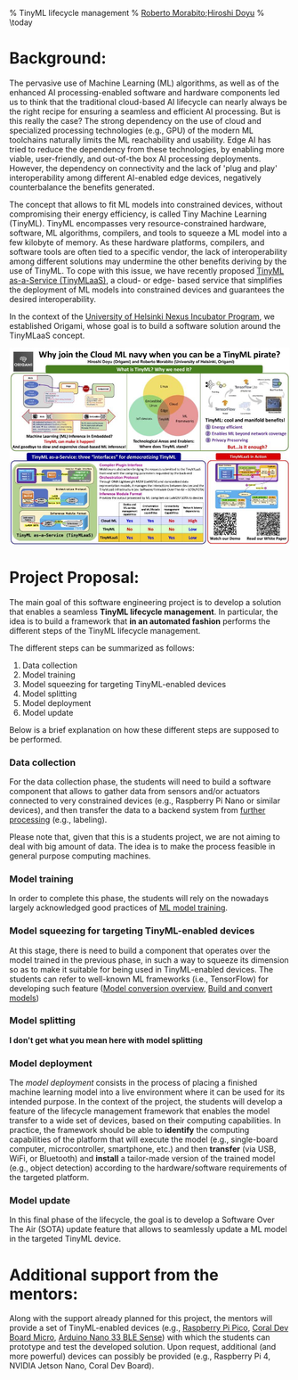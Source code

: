 % TinyML lifecycle management
% [Roberto Morabito](mailto:roberto.morabito@helsinki.fi);[Hiroshi Doyu](mailto:hiroshi.doyu@gmail.com)
% \today

# Background:

The pervasive use of Machine Learning (ML) algorithms, as well as of the enhanced AI processing-enabled software and hardware components led us to think that the traditional cloud-based AI lifecycle can nearly always be the right recipe for ensuring a seamless and efficient AI processing. But is this really the case? The strong dependency on the use of cloud and specialized processing technologies (e.g., GPU) of the modern ML toolchains naturally limits the ML reachability and usability. Edge AI has tried to reduce the dependency from these technologies, by enabling more viable, user-friendly, and out-of-the box AI processing deployments. However, the dependency on connectivity and the lack of 'plug and play' interoperability among different AI-enabled edge devices, negatively counterbalance the benefits generated.

The concept that allows to fit ML models into constrained
devices, without compromising their energy efficiency, is called
Tiny Machine Learning (TinyML). TinyML encompasses very resource-constrained hardware, software, ML algorithms, compilers, and tools to squeeze a ML model into a few kilobyte
of memory. As these hardware platforms, compilers, and software tools are often tied to a specific vendor, the lack of interoperability among different solutions may undermine the other benefits deriving by the use of TinyML. To cope with this issue, we have recently proposed [TinyML as-a-Service (TinyMLaaS)](https://www.researchgate.net/profile/Roberto-Morabito-2/publication/351533707_A_TinyMLaaS_Ecosystem_for_Machine_Learning_in_IoT_Overview_and_Research_Challenges/links/60e5613a92851c2b83e5090e/A-TinyMLaaS-Ecosystem-for-Machine-Learning-in-IoT-Overview-and-Research-Challenges.pdf), a cloud- or edge- based service that simplifies the deployment of ML models into constrained devices and guarantees the desired interoperability.

In the context of the [University of Helsinki Nexus Incubator Program](https://www.helsinki.fi/en/networks/helsinki-incubators/incubators/nexus-deep-tech-ai-sustainability), we established Origami, whose goal is to build a software solution around the TinyMLaaS concept.

![TinyMLaaS](TinyMLaaS_one_pager.png)


# Project Proposal:

The main goal of this software engineering project is to develop a solution that enables a seamless **TinyML lifecycle management**. In particular, the idea is to build a framework that **in an automated fashion** performs the different steps of the TinyML lifecycle management.

The different steps can be summarized as follows:
 
1. Data collection
2. Model training
3. Model squeezing for targeting TinyML-enabled devices
4. Model splitting
5. Model deployment 
6. Model update

Below is a brief explanation on how these different steps are supposed to be performed.

### Data collection

For the data collection phase, the students will need to build a software component that allows to gather data from sensors and/or actuators connected to very constrained devices (e.g., Raspberry Pi Nano or similar devices), and then transfer the data to a backend system from [further processing](https://waverleysoftware.com/blog/data-collection-for-machine-learning-guide/) (e.g., labeling).

Please note that, given that this is a students project, we are not aiming to deal with big amount of data. The idea is to make the process feasible in general purpose computing machines.

### Model training

In order to complete this phase, the students will rely on the nowadays largely acknowledged good practices of [ML model training](https://www.dominodatalab.com/blog/what-is-machine-learning-model-training).


### Model squeezing for targeting TinyML-enabled devices

At this stage, there is need to build a component that operates over the model trained in the previous phase, in such a way to squeeze its dimension so as to make it suitable for being used in TinyML-enabled devices. The students can refer to well-known ML frameworks (i.e., TensorFlow) for developing such feature ([Model conversion overview](https://www.tensorflow.org/lite/models/convert), [Build and convert models](https://www.tensorflow.org/lite/microcontrollers/build_convert))

### Model splitting

**I don't get what you mean here with model splitting**

### Model deployment

The *model deployment* consists in the process of placing a finished machine learning model into a live environment where it can be used for its intended purpose. In the context of the project, the students will develop a feature of the lifecycle management framework that enables the model transfer to a wide set of devices, based on their computing capabilities. In practice, the framework should be able to **identify** the computing capabilities of the platform that will execute the model (e.g., single-board computer, microcontroller, smartphone, etc.) and then **transfer** (via USB, WiFi, or Bluetooth) and **install** a tailor-made version of the trained model (e.g., object detection) according to the hardware/software requirements of the targeted platform.

### Model update

In this final phase of the lifecycle, the goal is to develop a Software Over The Air (SOTA) update feature that allows to seamlessly update a ML model in the targeted TinyML device.

# Additional support from the mentors:

Along with the support already planned for this project, the mentors will provide a set of TinyML-enabled devices (e.g., [Raspberry Pi Pico](https://www.raspberrypi.com/products/raspberry-pi-pico/), [Coral Dev Board Micro](https://coral.ai/products/dev-board-micro/), [Arduino Nano 33 BLE Sense](https://docs.arduino.cc/hardware/nano-33-ble-sense)) with which the students can prototype and test the developed solution. Upon request, additional (and more powerful) devices can possibly be provided (e.g., Raspberry Pi 4, NVIDIA Jetson Nano, Coral Dev Board).